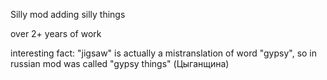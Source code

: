 Silly mod adding silly things

over 2+ years of work






interesting fact: "jigsaw" is actually a mistranslation of word "gypsy", so in russian mod was called "gypsy things" (Цыганщина)

